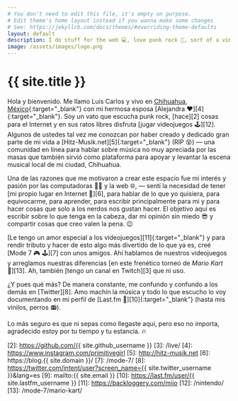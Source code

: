 ```yaml
---
# You don't need to edit this file, it's empty on purpose.
# Edit theme's home layout instead if you wanna make some changes
# See: https://jekyllrb.com/docs/themes/#overriding-theme-defaults
layout: default
description: I do stuff for the web 💻, love punk rock 🤘, sort of a vinyl junkie 🎧 and a Nintendo freak 🕹 since 1990. Probably better than you at Mario Kart 🏁.
image: /assets/images/logo.png
---
```


<h1 class="text-center">{{ site.title }}</h1>

<span class="first-letter">H</span>ola y bienvenido. Me llamo Luis Carlos y vivo en [Chihuahua, México][1]{:target="_blank"} con mi hermosa esposa [Alejandra ❤️][4]{:target="_blank"}. Soy un vato que escucha punk rock, [hace][2] cosas para el Internet y en sus ratos libres disfruta [jugar videojuegos 🕹️][12]. Algunos de ustedes tal vez me conozcan por haber creado y dedicado gran parte de mi vida a [Hitz-Musik.net][5]{:target="_blank"} (RIP 😵) ― una comunidad en línea para hablar sobre música no muy apreciada por las masas que también sirvió como plataforma para apoyar y levantar la escena musical local de mi ciudad, Chihuahua.

Una de las razones que me motivaron a crear este espacio fue mi interés y pasión por las computadoras 👨‍💻 y la web 🌐, ― sentí la necesidad de tener [mi propio lugar en Internet 🔖][6], para hablar de lo que yo quisiera, para equivocarme, para aprender, para escribir principalmente para mi y para hacer cosas que solo a los nerdos nos gustan hacer. El objetivo aquí es escribir sobre lo que tenga en la cabeza, dar mi opinión sin miedo 😎 y compartir cosas que creo valen la pena. 😉

[Le tengo un amor especial a los videojuegos][11]{:target="_blank"} y para rendir tributo y hacer de esto algo más divertido de lo que ya es, creé [Mode 7 🎮 🕹️][7] con unos amigos. Ahí hablamos de nuestros videojuegos y arreglamos nuestras diferencias [en este frenético torneo de *Mario Kart* 🏁][13]. Ah, también [tengo un canal en Twitch][3] que ni uso.

¿Y pues qué más? De manera constante, me confundo y confundo a los demás en [Twitter][8]. Amo machín la música y todo lo que escucho lo voy documentando en mi perfil de [Last.fm 🎵][10]{:target="_blank"} (hasta mis vinilos, perros 📻).

Lo más seguro es que ni sepas como llegaste aquí, pero eso no importa, agradecido estoy por tu tiempo y tu estancia. 🔥

[1]: http://www.chihuahuatucapital.org/
[2]: https://github.com/{{ site.github_username }}
[3]: /live/
[4]: https://www.instagram.com/primitivegirl
[5]: http://hitz-musik.net
[6]: https://blog.{{ site.domain }}/
[7]: /mode-7/
[8]: https://twitter.com/intent/user?screen_name={{ site.twitter_username }}&lang=es
[9]: mailto:{{ site.email }}
[10]: https://last.fm/user/{{ site.lastfm_username }}
[11]: https://backloggery.com/mijo
[12]: /nintendo/
[13]: /mode-7/mario-kart/